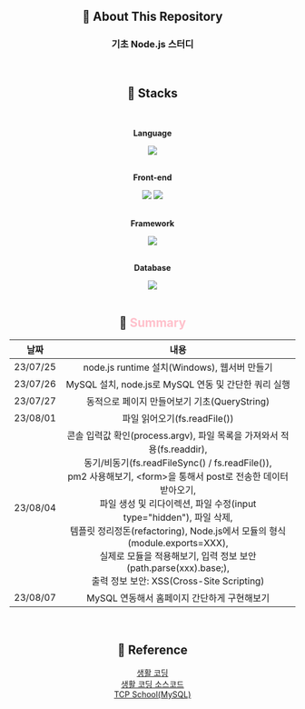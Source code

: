 <div align="center">

## 💬 About This Repository

<p>
<h3>기초 Node.js 스터디</h3>
</p>

<br>

## 🔨 Stacks

<div>
  <br>
   <!-- Language -->
    <p><strong>Language</strong></p>
    <div>
        <img src="https://img.shields.io/badge/Javascript-F7DF1E?style=for-the-badge&logo=Javascript&logoColor=black"> 
    </div>
    
   <br>

   <!-- Front-end -->
   <p><strong>Front-end</strong></p>
   <div>
        <img src="https://img.shields.io/badge/html5-E34F26?style=for-the-badge&logo=html5&logoColor=white"> 
        <img src="https://img.shields.io/badge/css-1572B6?style=for-the-badge&logo=css3&logoColor=white">
   </div>

   <br>

   <!-- Framework -->
   <p><strong>Framework</strong></p>
   <div>
        <img src="https://img.shields.io/badge/Node.js-339933?style=for-the-badge&logo=Node.js&logoColor=white"> 
   </div>

   <br>

   <!-- Database -->
   <p><strong>Database</strong></p>
   <div>
        <img src="https://img.shields.io/badge/MySQL-4479A1?style=for-the-badge&logo=mysql&logoColor=white">
   </div>
</div>

<br>

## 📖 <font color="pink">**Summary**</font>

|날짜|내용|
|:---:|:---:|
|23/07/25|node.js runtime 설치(Windows), 웹서버 만들기|
|23/07/26|MySQL 설치, node.js로 MySQL 연동 및 간단한 쿼리 실행|
|23/07/27|동적으로 페이지 만들어보기 기초(QueryString)|
|23/08/01|파일 읽어오기(fs.readFile())|
|23/08/04|콘솔 입력값 확인(process.argv), 파일 목록을 가져와서 적용(fs.readdir), <br>동기/비동기(fs.readFileSync() / fs.readFile()),<br>pm2 사용해보기, \<form>을 통해서 post로 전송한 데이터 받아오기, <br>파일 생성 및 리다이렉션, 파일 수정(input type="hidden"), 파일 삭제, <br> 템플릿 정리정돈(refactoring), Node.js에서 모듈의 형식(module.exports=XXX), <br>실제로 모듈을 적용해보기, 입력 정보 보안(path.parse(xxx).base;),<br> 출력 정보 보안: XSS(Cross-Site Scripting)|
|23/08/07|MySQL 연동해서 홈페이지 간단하게 구현해보기|

<br>

## 🔗 Reference
[생활 코딩](https://opentutorials.org/course/3332) <br>
[생활 코딩 소스코드](https://github.com/web-n/web1_html_internet) <br>
[TCP School(MySQL)](http://www.tcpschool.com/mysql/mysql_basic_syntax)

</div>
